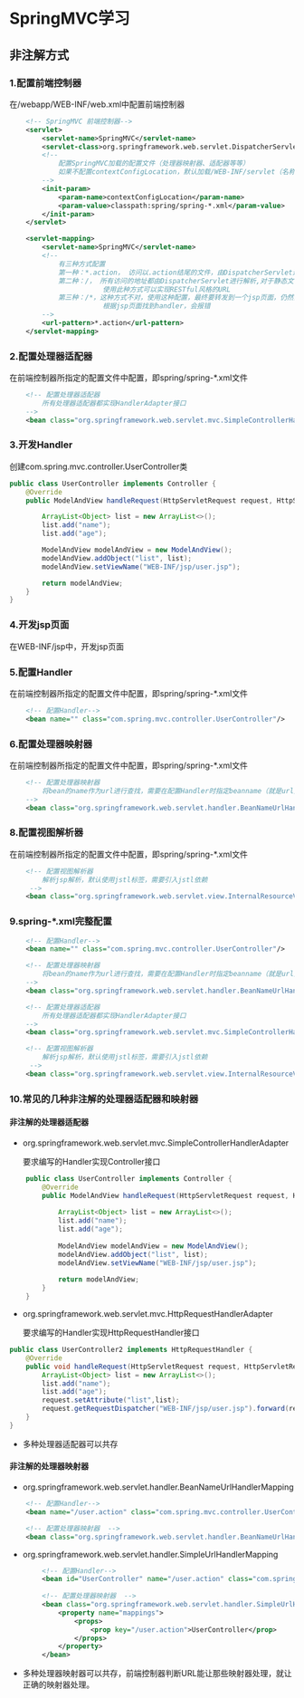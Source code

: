 # SpringMVC学习
## 非注解方式
### 1.配置前端控制器
在/webapp/WEB-INF/web.xml中配置前端控制器
```xml
    <!-- SpringMVC 前端控制器-->
    <servlet>
        <servlet-name>SpringMVC</servlet-name>
        <servlet-class>org.springframework.web.servlet.DispatcherServlet</servlet-class>
        <!--
            配置SpringMVC加载的配置文件（处理器映射器、适配器等等）
            如果不配置contextConfigLocation，默认加载/WEB-INF/servlet（名称）-servlet.xml（springmvc-servlet.xml）
        -->
        <init-param>
            <param-name>contextConfigLocation</param-name>
            <param-value>classpath:spring/spring-*.xml</param-value>
        </init-param>
    </servlet>

    <servlet-mapping>
        <servlet-name>SpringMVC</servlet-name>
        <!--
            有三种方式配置
            第一种：*.action， 访问以.action结尾的文件，由DispatcherServlet进行解析
            第二种：/， 所有访问的地址都由DispatcherServlet进行解析,对于静态文件需要配置不让DispatcherServlet进行解析，
                       使用此种方式可以实现RESTful风格的URL
            第三种：/*，这种方式不对，使用这种配置，最终要转发到一个jsp页面，仍然会由DispatcherServlet解析jsp地址，不能
                       根据jsp页面找到handler，会报错
        -->
        <url-pattern>*.action</url-pattern>
    </servlet-mapping>
```

### 2.配置处理器适配器
在前端控制器所指定的配置文件中配置，即spring/spring-*.xml文件
```xml
    <!-- 配置处理器适配器
        所有处理器适配器都实现HandlerAdapter接口
    -->
    <bean class="org.springframework.web.servlet.mvc.SimpleControllerHandlerAdapter"/>
```
### 3.开发Handler
创建com.spring.mvc.controller.UserController类
```java
public class UserController implements Controller {
    @Override
    public ModelAndView handleRequest(HttpServletRequest request, HttpServletResponse response) throws Exception {

        ArrayList<Object> list = new ArrayList<>();
        list.add("name");
        list.add("age");

        ModelAndView modelAndView = new ModelAndView();
        modelAndView.addObject("list", list);
        modelAndView.setViewName("WEB-INF/jsp/user.jsp");

        return modelAndView;
    }
}
```
### 4.开发jsp页面
在WEB-INF/jsp中，开发jsp页面
### 5.配置Handler
在前端控制器所指定的配置文件中配置，即spring/spring-*.xml文件
```xml
    <!-- 配置Handler-->
    <bean name="" class="com.spring.mvc.controller.UserController"/>
```
### 6.配置处理器映射器
在前端控制器所指定的配置文件中配置，即spring/spring-*.xml文件
```xml
    <!-- 配置处理器映射器
        将bean的name作为url进行查找，需要在配置Handler时指定beanname（就是url）
    -->
    <bean class="org.springframework.web.servlet.handler.BeanNameUrlHandlerMapping"/>
```
### 8.配置视图解析器
在前端控制器所指定的配置文件中配置，即spring/spring-*.xml文件
```xml
    <!-- 配置视图解析器
        解析jsp解析，默认使用jstl标签，需要引入jstl依赖
     -->
    <bean class="org.springframework.web.servlet.view.InternalResourceViewResolver"/>
```
### 9.spring-*.xml完整配置
```xml
    <!-- 配置Handler-->
    <bean name="" class="com.spring.mvc.controller.UserController"/>

    <!-- 配置处理器映射器
        将bean的name作为url进行查找，需要在配置Handler时指定beanname（就是url）
    -->
    <bean class="org.springframework.web.servlet.handler.BeanNameUrlHandlerMapping"/>

    <!-- 配置处理器适配器
        所有处理器适配器都实现HandlerAdapter接口
    -->
    <bean class="org.springframework.web.servlet.mvc.SimpleControllerHandlerAdapter"/>

    <!-- 配置视图解析器
        解析jsp解析，默认使用jstl标签，需要引入jstl依赖
     -->
    <bean class="org.springframework.web.servlet.view.InternalResourceViewResolver"/>
```
### 10.常见的几种非注解的处理器适配器和映射器
#### 非注解的处理器适配器
- org.springframework.web.servlet.mvc.SimpleControllerHandlerAdapter
    
    要求编写的Handler实现Controller接口
```java
    public class UserController implements Controller {
        @Override
        public ModelAndView handleRequest(HttpServletRequest request, HttpServletResponse response) throws Exception {
    
            ArrayList<Object> list = new ArrayList<>();
            list.add("name");
            list.add("age");
    
            ModelAndView modelAndView = new ModelAndView();
            modelAndView.addObject("list", list);
            modelAndView.setViewName("WEB-INF/jsp/user.jsp");
    
            return modelAndView;
        }
    }
```
- org.springframework.web.servlet.mvc.HttpRequestHandlerAdapter

    要求编写的Handler实现HttpRequestHandler接口
```java
public class UserController2 implements HttpRequestHandler {
    @Override
    public void handleRequest(HttpServletRequest request, HttpServletResponse response) throws ServletException, IOException {
        ArrayList<Object> list = new ArrayList<>();
        list.add("name");
        list.add("age");
        request.setAttribute("list",list);
        request.getRequestDispatcher("WEB-INF/jsp/user.jsp").forward(request,response);
    }
}
```
- 多种处理器适配器可以共存
#### 非注解的处理器映射器
- org.springframework.web.servlet.handler.BeanNameUrlHandlerMapping
```xml
    <!-- 配置Handler-->
    <bean name="/user.action" class="com.spring.mvc.controller.UserController"/>

    <!-- 配置处理器映射器  -->
    <bean class="org.springframework.web.servlet.handler.BeanNameUrlHandlerMapping"/>
```
- org.springframework.web.servlet.handler.SimpleUrlHandlerMapping
```xml
        <!-- 配置Handler-->
        <bean id="UserController" name="/user.action" class="com.spring.mvc.controller.UserController"/>
    
        <!-- 配置处理器映射器  -->
        <bean class="org.springframework.web.servlet.handler.SimpleUrlHandlerMapping">
            <property name="mappings">
                <props>
                    <prop key="/user.action">UserController</prop>
                </props>
            </property>
        </bean>
```
- 多种处理器映射器可以共存，前端控制器判断URL能让那些映射器处理，就让正确的映射器处理。